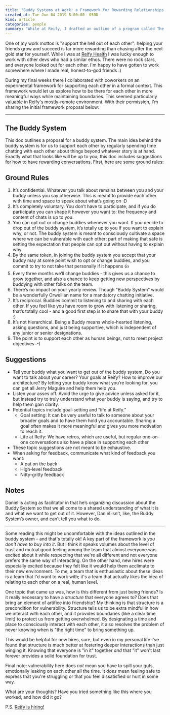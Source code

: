 ```yaml
---
title: "Buddy Systems at Work: a Framework for Rewarding Relationships on Remote Teams"
created_at: Tue Jun 04 2019 8:00:00 -0500
kind: article
categories: people
summary: "While at Reify, I drafted an outline of a program called The Buddy System. The idea was to provide a framework for devs to support each other. I'm sharing it here in case others find it useful."
---
```


One of my work mottos is "support the hell out of each other": helping
your friends grow and succeed is far more rewarding than chasing after
the next gold star for yourself. While I was at [Reify
Health](https://www.reifyhealth.com/) I was lucky enough to work with
other devs who had a similar ethos. There were no rock stars, and
everyone looked out for each other. I'm happy to have gotten to work
somewhere where I made real, honest-to-god friends :)

During my final weeks there I collaborated with coworkers on an
experimental framework for supporting each other in a formal
context. This framework would let us explore how to be there for each
other in more meaningful ways while maintaining boundaries. This
seemed particularly valuable in Reify's mostly-remote
environment. With their permission, I'm sharing the initial framework
proposal below:

---

## The Buddy System

This doc outlines a proposal for a buddy system. The main idea behind the buddy system is for us to support each other by regularly spending time chatting with each other about things beyond whatever story is at hand. Exactly what that looks like will be up to you; this doc includes suggestions for how to have rewarding conversations. First, here are some ground rules:


## Ground Rules

1. It’s confidential. Whatever you talk about remains between you and your buddy unless you say otherwise. This is meant to provide each other with time and space to speak about what’s going on :D
2. It’s completely voluntary. You don’t have to participate, and if you do participate you can shape it however you want to: the frequency and content of chats is up to you.
3. You can opt out or change buddies whenever you want. If you decide to drop out of the buddy system, it’s totally up to you if you want to explain why, or not. The buddy system is meant to consciously cultivate a space where we can be vulnerable with each other; part of making that safe is setting the expectation that people can opt out without having to explain why.
4. By the same token, in joining the buddy system you accept that your buddy may at some point wish to opt or change buddies, and you commit to try to not take that personally if it happens 👍
5. Every three months we’ll change buddies - this gives us a chance to grow together, and also a chance to keep getting new perspectives by buddying with other folks on the team.
6. There’s no impact on your yearly review. Though “Buddy System” would be a wonderfully Orwellian name for a mandatory chatting initiative.
7. It’s reciprocal. Buddies commit to listening to and sharing with each other. If you feel like you have room to grow with listening or sharing, that’s totally cool - and a good first step is to share that with your buddy :)
8. It’s not hierarchical. Being a Buddy means whole-hearted listening, asking questions, and just being supportive, which is independent of any junior or senior designations.
9. The point is to support each other as human beings, not to meet project objectives :-)

## Suggestions

* Tell your buddy what you want to get out of the buddy system. Do you want to talk about your career? Your goals at Reify? How to improve our architecture? By letting your buddy know what you’re looking for, you can get all Jerry Maguire and help them help you.
* Listen your asses off. Avoid the urge to give advice unless asked for it, but instead try to truly understand what your buddy is saying, and try to help them gain clarity.
* Potential topics include goal-setting and “life at Reify.”
  * Goal setting: It can be very useful to talk to someone about your broader goals and to have them hold you accountable. Sharing a goal often makes it more meaningful and gives you more motivation to reach it.
  * Life at Reify: We have retros, which are useful, but regular one-on-one conversations also have a place in supporting each other
* These topic suggestions are not meant to be exhaustive.
* When asking for feedback, communicate what kind of feedback you want:
  * A pat on the back
  * High-level feedback
  * Nitty-gritty feedback

## Notes

Daniel is acting as facilitator in that he’s organizing discussion about the Buddy System so that we all come to a shared understanding of what it is and what we want to get out of it. However, Daniel isn’t, like, the Buddy System’s owner, and can’t tell you what to do.

---

Some reading this might be uncomfortable with the ideas outlined in
the buddy system - and that's totally ok! A key part of the framework
is _you don't have to buy into it_. But I think it speaks volumes
about the level of trust and mutual good feeling among the team that
almost everyone was excited about it while respecting that we're all
different and not everyone prefers the same way of interacting. On the
other hand, new hires were especially excited because they felt like
it would help them acclimate to their new environment. To me, a team
that is enthusiastic about these ideas is a team that I'd want to work
with; it's a team that actually likes the idea of relating to each
other on a real, human level.

One topic that came up was, how is this different from just being
friends? Is it really necessary to have a _structure_ that everyone
agrees to? Does that bring an element of artifice into friendship? My
thinking is that structure is a precondition for
vulnerability. Structure tells us to be extra mindful in how we
interact with each other, and it provides boundaries (like a clear
time limit) to protect us from getting overwhelmed. By designating a
time and place to consciously interact with each other, it also
resolves the problem of never knowing when is "the right time" to
bring something up.

This would be helpful for new hires, sure, but even in my personal
life I've found that structure is much better at fostering deeper
interactions than just winging it. Knowing that everyone is "in it"
together _and_ that "it" won't last forever provides a solid
foundation for trust.

Final note: vulnerability here does _not_ mean you have to spill your
guts, emotionally leaking on each other all the time. It _does_ mean
feeling safe to express that you're struggling or that you feel
dissatisfied or hurt in some way.

What are your thoughts? Have you tried something like this where you
worked, and how did it go?

P.S. [Reify is hiring!](https://jobs.braveclojure.com/jobs/17592186046941/data-engineer-architecture-integration-reify-health)
